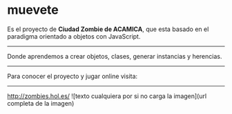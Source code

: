 # muevete
Es el proyecto de **Ciudad Zombie de ACAMICA**, que esta basado en el paradigma orientado a objetos con JavaScript.
***
Donde aprendemos a crear objetos, clases, generar instancias y herencias.
***
Para conocer el proyecto y jugar online visita:
***
http://zombies.hol.es/
![texto cualquiera por si no carga la imagen](url completa de la imagen)
